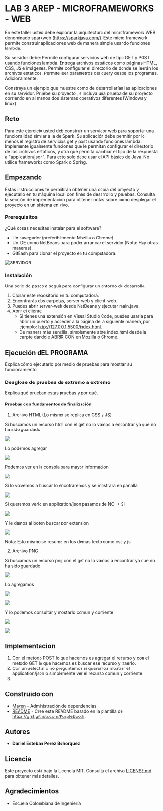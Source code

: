 # LAB 3 AREP - MICROFRAMEWORKS - WEB

En este taller usted debe explorar la arquitectura del microframework WEB denominado sparkweb (https://sparkjava.com/). Este micro framework permite construir aplicaciones web de manera simple usando funciones lambda.

Su servidor debe:
Permite configurar servicios web de tipo GET y POST usando funciones lambda.
Entrega archivos estáticos como páginas HTML, CSS, JS e imágenes.
Permite configurar el directorio de donde se leerán los archivos estáticos.
Permite leer parámetros del query  desde los programas.
Adicionalmente:

Construya un ejemplo que muestre cómo de desarrollarían las aplicaciones en su servidor.
Pruebe su proyecto , e incluya una prueba de su proyecto corriendo en al menos dos sistemas operativos diferentes (Windows y linux)
## Reto

Para este ejercicio usted deb construir un  servidor web para soportar una funcionalidad similar a la de Spark. Su aplicación debe permitir por lo menos el registro de servicios get y post usando funciones lambda. Implemente igualmente funciones que le permitan configurar el directorio de los archivos estáticos, y otra que permita cambiar el tipo de la respuesta a "application/json". Para esto solo debe usar el API básico de Java. No utilice frameworks como Spark o Spring.

## Empezando

Estas instrucciones te permitirán obtener una copia del proyecto y ejecutarlo en tu máquina local con fines de desarrollo y pruebas. Consulta la sección de implementación para obtener notas sobre cómo desplegar el proyecto en un sistema en vivo.

### Prerequisitos

¿Qué cosas necesitas instalar para el software?

- Un navegador (preferiblemente Mozilla o Chrome).
- Un IDE como NetBeans para poder arrancar el servidor (Nota: Hay otras maneras).
- GitBash para clonar el proyecto en tu computadora.

![SERVIDOR](img/server.png)

### Instalación

Una serie de pasos a seguir para configurar un entorno de desarrollo.

1. Clonar este repositorio en tu computadora.
2. Encontrarás dos carpetas, server-web y client-web.
3. Puedes abrir server-web desde NetBeans y ejecutar main.java.
4. Abrir el cliente:
   - Si tienes una extensión en Visual Studio Code, puedes usarla para abrir un puerto y acceder a la página de la siguiente manera, por ejemplo: http://127.0.0.1:5500/index.html.
   - De manera más sencilla, simplemente abre index.html desde la carpte dandole ABRIR CON  en Mozilla o Chrome.

## Ejecución dEL PROGRAMA


Explica cómo ejecutarlo por medio de pruebas para mostrar su funcionamiento

### Desglose de pruebas de extremo a extremo

Explica qué prueban estas pruebas y por qué.

#### Pruebas con fundamentos de finalización



1. Archivo HTML (Lo mismo se replica en CSS y JS)

Si buscamos un recurso html con el get no lo vamos a encontrar ya que no ha sido guardado.

![](img/1.png)

Lo podemos agregar

![](img/2.png)

Podemos ver en la consola para mayor informacion

![](img/3.png)

Si lo volvemos a buscar lo encotraremos y se mostrara en panalla

![](img/4.png)

Si queremos verlo en application/json pasamos de NO -> SI

![](img/5.png)

Y le damos al boton buscar por extension

![](img/6.png)

Nota: Esto mismo se resume en los demas texto como css y js


2. Archivo PNG

Si buscamos un recurso png con el get no lo vamos a encontrar ya que no ha sido guardado.

![](img/7.png)

Lo agregamos

![](img/8.png)

![](img/9.png)

Y lo podemos consultar y mostarlo comun y corriente

![](img/10.png)

![](img/11.png)



## Implementación

1. Con el metodo POST lo que hacemos es agregar el recurso y con el metodo GET lo que hacemos es buscar ese recurso y traerlo.
2. Con un select si o no preguntamos si queremos mostrar el application/json o simplemente ver el recurso comun y corriente.
3. 


## Construido con

- [Maven](https://maven.apache.org/) - Administración de dependencias
- [README](https://gist.github.com/PurpleBooth/109311bb0361f32d87a2) - Creé este README basado en la plantilla de https://gist.github.com/PurpleBooth.

## Autores

- **Daniel Esteban Perez Bohorquez**

## Licencia

Este proyecto está bajo la Licencia MIT. Consulta el archivo [LICENSE.md](LICENSE.md) para obtener más detalles.

## Agradecimientos

- Escuela Colombiana de Ingeniería
